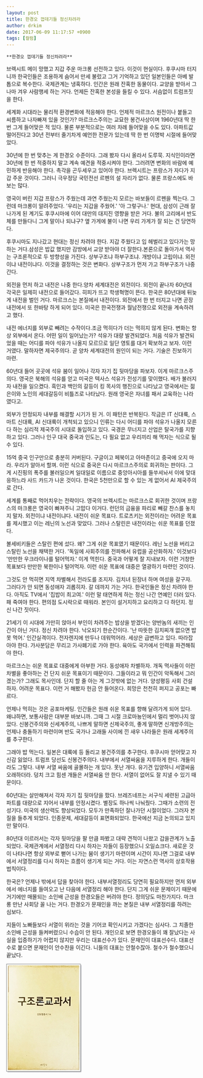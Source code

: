 ```yaml
---
layout: post
title: 한경오 껍데기들 정신차려라
author: drkim
date: 2017-06-09 11:17:57 +0900
tags: [컬럼]
---
```

 

    **한경오 껍데기들 정신차려라**

  


브렉시트 메이 망했고 지갑 주운 마크롱 선전하고 있다. 이것이 현실이다. 후쿠시마 터지니까 한국인들은 조용하게 숨어서 만세 불렀고 그거 기억하고 있던 일본인들은 아베 발톱으로 복수한다. 국제관계는 냉혹하다. 인간은 원래 잔혹한 동물이다. 교양을 받아서 그나마 겨우 사람행세 하는 거다. 언제든 잔혹한 본성을 들킬 수 있다. 서슴없이 트럼프짓을 한다. 

  


세계화 시대라는 물리적 환경변화에 적응해야 한다. 언제적 마르크스 원전이나 붙들고 씨름하고 나자빠져 있을 것인가? 마르크스주의는 교묘한 봉건사상이며 1960년대 딱 한 번 그게 들어맞은 적 있다. 물론 부분적으로는 여러 차례 들어맞을 수도 있다. 아파트값 떨어진다고 30년 전부터 줄기차게 예언한 전문가 있는데 딱 한 번 이명박 시절에 들어맞았다. 

  


30년에 한 번 맞추는 게 한경오 수준이다. 그래 봤자 다시 올라서 도루묵. 지식인이라면 30년에 한 번 적중하지 말고 계속 예견을 적중시켜야 한다. 그러려면 변화의 바람에 예민하게 반응해야 한다. 촉각을 곤두세우고 있어야 한다. 브렉시트는 프랑스가 자다가 지갑 주운 것이다. 그러니 극우정당 국민전선 르펜의 설 자리가 없다. 물론 프랑스에도 바보는 많다. 

  


영국이 버린 지갑 프랑스가 주웠는데 과연 주웠는지 모르는 바보들이 르펜을 찍는다. 그런데 마크롱이 알려주었다. '우리는 지갑을 주웠어.' '아 그렇구나.' 현대, 삼성이 근래 잘 나가게 된 계기도 후쿠시마에 이어 대만의 대지진 영향을 받은 거다. 불의 고리에서 반도체를 만들다니 그게 말이나 되냐구? 옆 가게에 불이 나면 우리 가게가 잘 되는 건 당연하다. 

  


후쿠시마도 지나갔고 현대는 정신 차려야 한다. 지갑 주웠다고 입 헤벌리고 있다가는 망하는 거다.삼성은 밥값 했지만 감방에서 교양 받아야 더 잘한다.본론으로 돌아가서 역사는 구조론적으로 두 방향성을 가진다. 상부구조냐 하부구조냐. 개방이냐 고립이냐. 외전이냐 내전이냐다. 이것을 결정하는 것은 변화다. 상부구조가 먼저 가고 하부구조가 나중 간다.

  


외전을 먼저 하고 내전은 나중 한다.양차 세계대전은 외전이다. 외전이 끝나자 60년대 각국은 일제히 내전으로 들어갔다. 히피가 뜨고 학생혁명이 뜬다. 한국은 80년대에 뒤늦게 내전을 벌인 거다. 마르크스는 본질에서 내전이다. 외전에서 한 번 터지고 나면 곧장 내전에서 또 한바탕 하게 되어 있다. 미국은 한국전쟁과 월남전쟁으로 외전을 계속하려고 했다.

  


내전 에너지를 외부로 빼려는 수작이다.조금 먹히다가 더는 먹히지 않게 된다. 변화는 항상 외부에서 온다. 어떤 일이 일어났는가? 석유가 대량 발견되었다. 처음 석유가 발견되었을 때는 어디를 파야 석유가 나올지 모르므로 일단 영토를 대거 확보하고 보자. 이런 거였다. 말하자면 제국주의다. 곧 양차 세계대전의 원인이 되는 거다. 기술은 진보하기 마련.

  


60년대 들어 곳곳에 석유 붐이 일어나 각자 자기 집 뒷마당을 파보자. 이게 마르크스주의다. 영국은 북해의 석유를 얻고 미국은 텍사스 석유가 전성기를 맞이했다. 배가 불러지자 내전을 일으켰다. 흑인과 백인의 갈등이 킹 목사의 행진으로 나타났고 영국에서는 젊은이와 노인의 세대갈등이 비틀즈로 나타났다. 원래 영국은 자녀를 패서 교육하는 나라였다고. 

  


외부가 안정되자 내부를 해결할 시기가 된 거. 이 패턴은 반복된다. 작금은 IT 신대륙, 스마트 신대륙, AI 신대륙이 개척되고 있으니 인류는 다시 어디를 파야 석유가 나올지 모른다 하는 심리적 제국주의 시대로 돌입하고 있다. 국경은 무너지고 산업은 탈국가를 지향하고 있다. 그러나 인구 대국 중국과 인도는, 다 필요 없고 우리끼리 해 먹자는 식으로 될 수 있다. 

  


15억 중국 인구만으로 충분히 커버된다. 구글이고 페북이고 아마존이고 중국에 오지 마라. 우리가 알아서 할껴. 이런 식으로 중국은 다시 마르크스주의로 회귀하는 판이다. 그게 시진핑의 폭주를 불러일으켜 일대일로 이름으로 중앙아시아를 들쑤셔놔서 이에 맞대응하느라 사드 카드가 나온 것이다. 한국은 5천만으로 할 수 있는 게 없어서 AI 제국주의로 간다. 

  


세계를 통째로 먹어치우는 전략이다. 영국의 브렉시트는 마르크스로 회귀한 것이며 프랑스의 마크롱은 영국이 빠져주니 고맙다 이거다. 런던의 금융을 파리로 빼갈 찬스를 놓치지 말자. 외전이냐 내전이냐다. 내전이 쉬운 목표다. 트로츠키는 외전이라는 어려운 목표를 제시했고 이는 레닌의 노선과 맞았다. 그러나 스탈린은 내전이라는 쉬운 목표를 던졌다. 

  


볼세비키들은 스탈린 편에 섰다. 왜? 그게 쉬운 목표였기 때문이다. 레닌 노선을 버리고 스탈린 노선을 채택한 거다. '독일에 사회주의를 전파해서 유럽을 공산화하자.' 이것보다 '만만한 우크라이나를 털어먹자.' 이게 먹힌다. 중국과 어떻게 잘 지내보자. 이런 거창한 목표보다 만만한 북한이나 털어먹자. 이런 쉬운 목표에 대중은 열광하기 마련인 것이다. 

  


그것도 안 먹히면 지역 차별해서 전라도를 조지자. 김치녀 된장녀 하며 여성을 갈구자. 그러다가 안 되면 동성애자 괴롭히자. 갈 데까지 가는 거다. 한국인들은 정신 차려야 한다. 아직도 TV에서 '집밥이 최고여.' 이런 말 태연하게 하는 정신 나간 연예인 더러 있다. 패 죽여야 한다. 편의점 도시락으로 때워라. 본인이 설거지하고 요리하고 다 하던지. 정신 나간 짓이다.

  


21세기 이 시대에 가만히 앉아서 부인이 차려주는 밥상을 받겠다는 양반놈의 새끼는 인간이 아닌 거다. 정신 차려야 한다. 낙오되기 한순간이다. '난 따뜻한 김치찌개 없으면 밥 못 먹어.' 인간실격이다. 전자렌지에 만두나 데워먹어라. 세상은 급변하고 있다. 따라잡아야 한다. 가사분담은 무리고 가사폐기로 가야 한다. 육아도 국가에서 인력을 파견해줘야 한다.

  


마르크스는 쉬운 목표로 대중에게 아부한 거다. 동성애자 차별하자. 개독 먹사들이 이런 차별을 좋아하는 건 단지 쉬운 목표이기 때문이다. 그들이라고 뭐 인간이 악독해서 그러겠는가? 그래도 목사인데. 단지 할 줄 아는 게 그것밖에 없는 거다. 양성평등 사회 건설하자. 어려운 목표다. 이런 거 해봤자 헌금 안 들어온다. 희망은 천천히 퍼지고 공포는 빠르다. 

  


언제나 먹히는 것은 공포마케팅. 인간들은 원래 쉬운 목표를 향해 달려가게 되어 있다. 왜냐하면, 보통사람은 대부분 바보니까. 그때 그 시절 크로마뇽인에서 멀리 벗어나지 않았다. 신봉건주의와 신세계주의, 나쁘게 말하면 신제국주의, 좋게 말하면 신개방주의는 언제나 충돌하기 마련이며 반도 국가나 고래들 사이에 낀 새우 나라들은 원래 세계주의를 추구한다. 

  


그래야 밥 먹는다. 일본은 대륙에 등 돌리고 봉건주의를 추구한다. 후쿠시마 얻어맞고 자신감 잃었다. 트럼프 당선도 신봉건주의다. 내부에서 서열싸움을 지루하게 한다. 개들이라도 그렇다. 내부 서열 싸움에 골몰하는 개 있다. 못난 개다. 유기견 입양하니 서열싸움 오래하더라. 덩치 크고 힘센 개들은 서열싸움 안 한다. 서열이 없어도 잘 지낼 수 있기 때문이다.

  


60년대는 살만해져서 각자 자기 집 뒷마당을 팠다. 브레즈네프는 서구식 세련된 고급아파트를 대량으로 지어서 내부를 안정시켰다. 별장도 하나씩 나눠줬다. 그때가 소련의 전성기다. 미국의 생산력도 향상되었다. 모두가 만족하던 잘나가던 시절이었다. 그러자 본질을 들추게 되었다. 인종문제, 세대갈등이 표면화되었다. 한국에선 지금 논의되고 있지만 말이다. 

  


80년대 이르러서는 각자 뒷마당을 팔 만큼 파봤고 대략 견적이 나왔고 갑을관계가 노출되었다. 국제관계에서 서열정리 다시 하자는 자들이 등장했으니 오일쇼크다. 새로운 것이 나타나면 항상 외부로 뻗어 나가는 붐이 생기기 마련이며 시간이 지나면 그걸로 내부에서 서열정리를 다시 하자는 흐름이 생기게 되는 거다. 이는 자연스런 역사의 상호작용 법칙이다. 

  


한국은? 언제나 밖에서 답을 찾아야 한다. 내부서열정리도 당연히 필요하지만 먼저 외부에서 에너지를 들여오고 난 다음에 서열정리 해야 한다. 단지 그게 쉬운 문제이기 때문에 거기에만 매몰되는 소인배 근성을 한경오들은 버려야 한다. 정의당도 마찬가지다. 마크롱 만난 사회당 꼴 나는 거다. 한경오가 문재인을 까는 본질은 내부 서열정리를 하려는 심보다. 

  


지들이 노빠들보다 서열이 위라는 것을 기어코 확인시키고 가겠다는 심사다. 그 치졸한 소인배 근성을 들켜버렸으니 수습이 안 된다. 개인으로 보면 한경오들이 꽤 잘났다는 사실을 입증하기가 어렵지 않지만 우리는 대표선수가 있다. 문재인이 대표선수다. 대표선수로 붙으면 문재인이 안수찬을 이긴다. 니들의 대표는 안철수잖아. 철수가 철수했으니 끝났다.

  



 

![](/files/attach/images/199/350/854/20170108_234810.jpg)